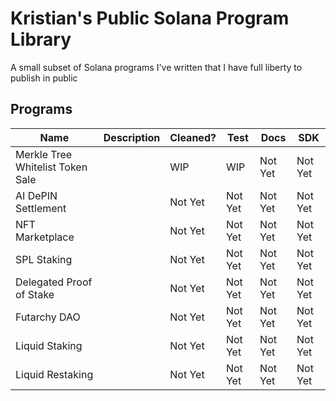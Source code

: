 # Kristian's Public Solana Program Library

A small subset of Solana programs I've written that I have full liberty to publish in public

## Programs

| Name                             | Description | Cleaned? | Test    | Docs    | SDK     |
|----------------------------------|-------------|----------|---------|---------|---------|
| Merkle Tree Whitelist Token Sale |             | WIP      | WIP     | Not Yet | Not Yet |
| AI DePIN Settlement              |             | Not Yet  | Not Yet | Not Yet | Not Yet |
| NFT Marketplace                  |             | Not Yet  | Not Yet | Not Yet | Not Yet |
| SPL Staking                      |             | Not Yet  | Not Yet | Not Yet | Not Yet |
| Delegated Proof of Stake         |             | Not Yet  | Not Yet | Not Yet | Not Yet |
| Futarchy DAO                     |             | Not Yet  | Not Yet | Not Yet | Not Yet |
| Liquid Staking                   |             | Not Yet  | Not Yet | Not Yet | Not Yet |
| Liquid Restaking                 |             | Not Yet  | Not Yet | Not Yet | Not Yet |
